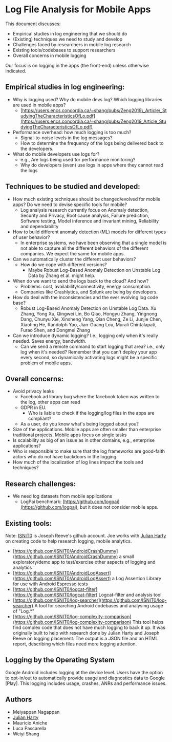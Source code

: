 # Log File Analysis for Mobile Apps

This document discusses:

- Empirical studies in log engineering that we should do
- (Existing) techniques we need to study and develop
- Challenges faced by researchers in mobile log research
- Existing tools/codebases to support researchers
- Overall concerns in mobile logging

Our focus is on logging in the apps (the front-end) unless otherwise indicated.

## Empirical studies in log engineering:

- Why is logging used? Why do mobile devs log? Which logging libraries are used in mobile apps?
  - [https://users.encs.concordia.ca/~shang/pubs/Zeng2019\_Article\_StudyingTheCharacteristicsOfLo.pdf](https://users.encs.concordia.ca/~shang/pubs/Zeng2019_Article_StudyingTheCharacteristicsOfLo.pdf)
- Performance overhead: how much logging is too much?
  - Signal-to-noise levels in the log messages?
  - How to determine the frequency of the logs being delivered back to the developers.
- What do mobile developers use logs for?
  - e.g., Are logs being used for performance monitoring?
  - Why do developers (even) use logs in apps where they cannot read the logs

## Techniques to be studied and developed:

- How much existing techniques should be changed/evolved for mobile apps? Do we need to devise specific tools for mobile?
  - Log analysis research currently focus on Anomaly detection, Security and Privacy, Root cause analysis, Failure prediction, Software testing, Model inference and invariant mining, Reliability and dependability
- How to build different anomaly detection (ML) models for different types of user behavior?
  - In enterprise systems, we have been observing that a single model is not able to capture all the different behaviors of the different companies. We expect the same for mobile apps.
- Can we automatically cluster the different user behaviors?
  - How do we cope with different versions?
    - Maybe Robust Log-Based Anomaly Detection on Unstable Log Data by Zhang et al. might help.
- When do we want to send the logs back to the cloud? And how?
  - Problems: cost, availability/connectivity, energy consumption.
  - Companies like Crashlytics, and Splunk are being by developers.
- How do deal with the inconsistencies and the ever evolving log code base?
  - Robust Log-Based Anomaly Detection on Unstable Log Data. Xu Zhang, Yong Xu, Qingwei Lin, Bo Qiao, Hongyu Zhang, Yingnong Dang, Chunyu Xie, Xinsheng Yang, Qian Cheng, Ze Li, Junjie Chen, Xiaoting He, Randolph Yao, Jian-Guang Lou, Murali Chintalapati, Furao Shen, and Dongmei Zhang
- Can we introduce dynamic logging? I.e., logging only when it&#39;s really needed. Saves energy, bandwidth.
  - Can we send a remote command to start logging that area? i.e., only log when it&#39;s needed? Remember that you can&#39;t deploy your app every second, so dynamically activating logs might be a specific problem of mobile apps.

## Overall concerns:

- Avoid privacy leaks
  - Facebook ad library bug where the facebook token was written to the log, other apps can read
  - GDPR in EU.
    - Who is liable to check if the logging/log files in the apps are compliant?
  - As a user, do you know what&#39;s being logged about you?
- Size of the applications. Mobile apps are often smaller than enterprise traditional projects. Mobile apps focus on single tasks
- Is scalability as big of an issue as in other domains, e.g., enterprise applications?
- Who is responsible to make sure that the log frameworks are good-faith actors who do not have backdoors in the logging.
- How much of the localization of log lines impact the tools and techniques?

## Research challenges:

- We need log datasets from mobile applications
  - LogPai benchmark: [https://github.com/logpai](https://github.com/logpai), but it does not consider mobile apps.

## Existing tools:

Note: [ISNIT0](https://github.com/ISNIT0) is Joseph Reeve&#39;s github account. Joe works with [Julian Harty](https://github.com/julianharty) on creating code to help research logging, mobile analytics.

- [https://github.com/ISNIT0/AndroidCrashDummy](https://github.com/ISNIT0/AndroidCrashDummy) a small exploratory/demo app to test/exercise other aspects of logging and analytics
- [https://github.com/ISNIT0/AndroidLogAssert](https://github.com/ISNIT0/AndroidLogAssert) a Log Assertion Library for use with Android Espresso tests
- [https://github.com/ISNIT0/logcat-filter](https://github.com/ISNIT0/logcat-filter) Logcat-filter and analysis tool
- [https://github.com/ISNIT0/log-searcher](https://github.com/ISNIT0/log-searcher) A tool for searching Android codebases and analysing usage of &quot;Log.\*&quot;
- [https://github.com/ISNIT0/log-complexity-comparison](https://github.com/ISNIT0/log-complexity-comparison) This tool helps find complex code that does not have much logging to back it up. It was originally built to help with research done by Julian Harty and Joseph Reeve on logging placement. The output is a JSON file and an HTML report, describing which files need more logging attention.

## Logging by the Operating System

Google Android includes logging at the device level. Users have the option to opt-in/out to automatically provide usage and diagnostics data to Google [Play]. This logging includes usage, crashes, ANRs and performance issues.

## Authors

- Meiyappan Nagappan
- [Julian Harty](https://github.com/julianharty)
- Maurício Aniche
- Luca Pascarella
- Weiyi Shang
